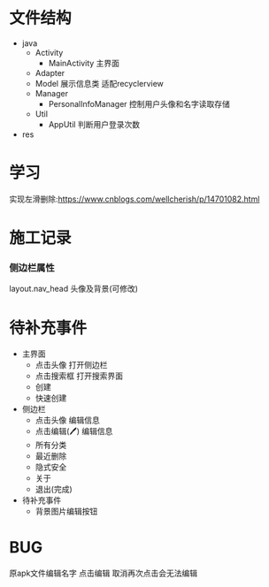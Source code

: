 # 文件结构
- java
    - Activity
        - MainActivity 主界面
    - Adapter
    - Model 展示信息类 适配recyclerview
    - Manager
        - PersonalInfoManager 控制用户头像和名字读取存储
    - Util
        - AppUtil 判断用户登录次数
- res

# 学习
实现左滑删除:https://www.cnblogs.com/wellcherish/p/14701082.html

# 施工记录
### 侧边栏属性
layout.nav_head 头像及背景(可修改)

# 待补充事件
- 主界面
    - 点击头像 打开侧边栏
    - 点击搜索框 打开搜索界面
    - 创建
    - 快速创建
- 侧边栏
    - 点击头像 编辑信息
    - 点击编辑(🖊) 编辑信息
    - 所有分类
    - 最近删除
    - 隐式安全
    - 关于
    - 退出(完成)
- 待补充事件
    - 背景图片编辑按钮

# BUG
原apk文件编辑名字 点击编辑 取消再次点击会无法编辑
